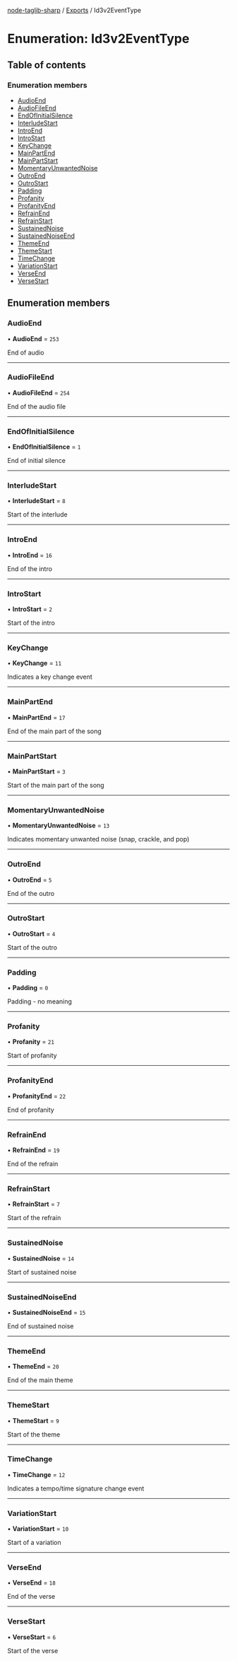 [node-taglib-sharp](../README.md) / [Exports](../modules.md) / Id3v2EventType

# Enumeration: Id3v2EventType

## Table of contents

### Enumeration members

- [AudioEnd](Id3v2EventType.md#audioend)
- [AudioFileEnd](Id3v2EventType.md#audiofileend)
- [EndOfInitialSilence](Id3v2EventType.md#endofinitialsilence)
- [InterludeStart](Id3v2EventType.md#interludestart)
- [IntroEnd](Id3v2EventType.md#introend)
- [IntroStart](Id3v2EventType.md#introstart)
- [KeyChange](Id3v2EventType.md#keychange)
- [MainPartEnd](Id3v2EventType.md#mainpartend)
- [MainPartStart](Id3v2EventType.md#mainpartstart)
- [MomentaryUnwantedNoise](Id3v2EventType.md#momentaryunwantednoise)
- [OutroEnd](Id3v2EventType.md#outroend)
- [OutroStart](Id3v2EventType.md#outrostart)
- [Padding](Id3v2EventType.md#padding)
- [Profanity](Id3v2EventType.md#profanity)
- [ProfanityEnd](Id3v2EventType.md#profanityend)
- [RefrainEnd](Id3v2EventType.md#refrainend)
- [RefrainStart](Id3v2EventType.md#refrainstart)
- [SustainedNoise](Id3v2EventType.md#sustainednoise)
- [SustainedNoiseEnd](Id3v2EventType.md#sustainednoiseend)
- [ThemeEnd](Id3v2EventType.md#themeend)
- [ThemeStart](Id3v2EventType.md#themestart)
- [TimeChange](Id3v2EventType.md#timechange)
- [VariationStart](Id3v2EventType.md#variationstart)
- [VerseEnd](Id3v2EventType.md#verseend)
- [VerseStart](Id3v2EventType.md#versestart)

## Enumeration members

### AudioEnd

• **AudioEnd** = `253`

End of audio

___

### AudioFileEnd

• **AudioFileEnd** = `254`

End of the audio file

___

### EndOfInitialSilence

• **EndOfInitialSilence** = `1`

End of initial silence

___

### InterludeStart

• **InterludeStart** = `8`

Start of the interlude

___

### IntroEnd

• **IntroEnd** = `16`

End of the intro

___

### IntroStart

• **IntroStart** = `2`

Start of the intro

___

### KeyChange

• **KeyChange** = `11`

Indicates a key change event

___

### MainPartEnd

• **MainPartEnd** = `17`

End of the main part of the song

___

### MainPartStart

• **MainPartStart** = `3`

Start of the main part of the song

___

### MomentaryUnwantedNoise

• **MomentaryUnwantedNoise** = `13`

Indicates momentary unwanted noise (snap, crackle, and pop)

___

### OutroEnd

• **OutroEnd** = `5`

End of the outro

___

### OutroStart

• **OutroStart** = `4`

Start of the outro

___

### Padding

• **Padding** = `0`

Padding - no meaning

___

### Profanity

• **Profanity** = `21`

Start of profanity

___

### ProfanityEnd

• **ProfanityEnd** = `22`

End of profanity

___

### RefrainEnd

• **RefrainEnd** = `19`

End of the refrain

___

### RefrainStart

• **RefrainStart** = `7`

Start of the refrain

___

### SustainedNoise

• **SustainedNoise** = `14`

Start of sustained noise

___

### SustainedNoiseEnd

• **SustainedNoiseEnd** = `15`

End of sustained noise

___

### ThemeEnd

• **ThemeEnd** = `20`

End of the main theme

___

### ThemeStart

• **ThemeStart** = `9`

Start of the theme

___

### TimeChange

• **TimeChange** = `12`

Indicates a tempo/time signature change event

___

### VariationStart

• **VariationStart** = `10`

Start of a variation

___

### VerseEnd

• **VerseEnd** = `18`

End of the verse

___

### VerseStart

• **VerseStart** = `6`

Start of the verse
